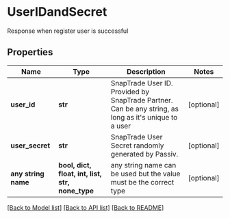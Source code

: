 # UserIDandSecret

Response when register user is successful

## Properties
Name | Type | Description | Notes
------------ | ------------- | ------------- | -------------
**user_id** | **str** | SnapTrade User ID. Provided by SnapTrade Partner. Can be any string, as long as it&#39;s unique to a user | [optional] 
**user_secret** | **str** | SnapTrade User Secret randomly generated by Passiv. | [optional] 
**any string name** | **bool, dict, float, int, list, str, none_type** | any string name can be used but the value must be the correct type | [optional]

[[Back to Model list]](../README.md#documentation-for-models) [[Back to API list]](../README.md#documentation-for-api-endpoints) [[Back to README]](../README.md)


